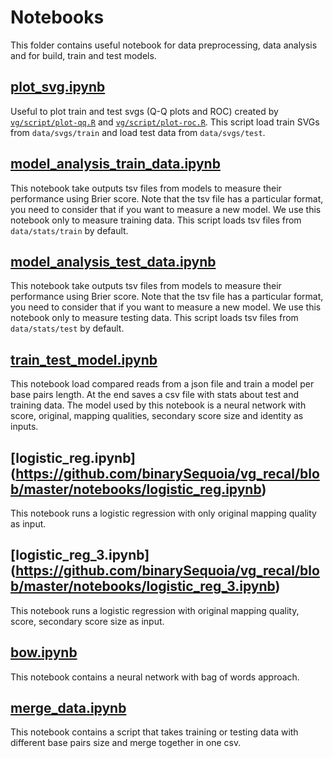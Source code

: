 # Notebooks 
This folder contains useful notebook for data preprocessing, data analysis and for build, train and test models.

## [plot_svg.ipynb](https://github.com/binarySequoia/vg_recal/blob/master/notebooks/plot_svg.ipynb)

Useful to plot train and test svgs (Q-Q plots and ROC) created by [`vg/script/plot-qq.R`](https://github.com/vgteam/vg/blob/master/scripts/plot-qq.R) and [`vg/script/plot-roc.R`](https://github.com/vgteam/vg/blob/master/scripts/plot-roc.R). This script load train SVGs from `data/svgs/train` and load test data from `data/svgs/test`.

## [model_analysis_train_data.ipynb](https://github.com/binarySequoia/vg_recal/blob/master/notebooks/model_analysis_train_data.ipynb)
This notebook take outputs tsv files from models to measure their performance using Brier score. Note that the tsv file has a particular format, you need to consider that if you want to measure a new model. We use this notebook only to measure training data. This script loads tsv files from `data/stats/train` by default.

## [model_analysis_test_data.ipynb](https://github.com/binarySequoia/vg_recal/blob/master/notebooks/model_analysis_test_data.ipynb)
This notebook take outputs tsv files from models to measure their performance using Brier score. Note that the tsv file has a particular format, you need to consider that if you want to measure a new model. We use this notebook only to measure testing data. This script loads tsv files from `data/stats/test` by default.

## [train_test_model.ipynb](https://github.com/binarySequoia/vg_recal/blob/master/notebooks/train_test_model.ipynb)
This notebook load compared reads from a json file and train a model per base pairs length. At the end saves a csv file with stats about test and training data. The model used by this notebook is a neural network with score, original, mapping qualities, secondary score size and identity as inputs.

## [logistic_reg.ipynb] (https://github.com/binarySequoia/vg_recal/blob/master/notebooks/logistic_reg.ipynb)
This notebook runs a logistic regression with only original mapping quality as input.


## [logistic_reg_3.ipynb] (https://github.com/binarySequoia/vg_recal/blob/master/notebooks/logistic_reg_3.ipynb)
This notebook runs a logistic regression with original mapping quality, score, secondary score size as input.

## [bow.ipynb](https://github.com/binarySequoia/vg_recal/blob/master/notebooks/bow.ipynb)
This notebook contains a neural network with bag of words approach.

## [merge_data.ipynb](https://github.com/binarySequoia/vg_recal/blob/master/notebooks/merge_data.ipynb)
This notebook contains a script that takes training or testing data with different base pairs size and merge together in one csv.
